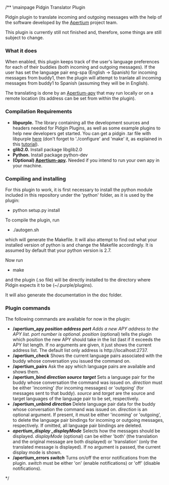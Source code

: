 /**
\mainpage Pidgin Translator Plugin

Pidgin plugin to translate incoming and outgoing messages with the help of the software developed by the <a href="http://www.apertium.org/">Apertium</a> project team.

This plugin is currently still not finished and, therefore, some things are still subject to change.

<h3><b>What it does</b></h3>

When enabled, this plugin keeps track of the user's language preferences for each of their buddies (both incoming and outgoing messages). If the user has set the language pair eng-spa (English -> Spanish) for incoming messages from buddy1, then the plugin will attempt to tranlate all incoming messages from buddy1 to Spanish (assuming they will be in English).

The translating is done by an <a href="http://wiki.apertium.org/wiki/Apy">Apertium-apy</a> that may run locally or on a remote location (its address can be set from within the plugin).

<h3><b>Compilation Requirements</b></h3>

<ul>
<li><b>libpurple.</b> The library containing all the development sources and headers needed for Pidgin Plugins, as well as some example plugins to help new developers get started. You can get a pidgin .tar file with libpurple <a href="http://sourceforge.net/projects/pidgin/">here</a> (don't forget to './configure' and 'make' it, as explained in this <a href="https://developer.pidgin.im/wiki/CHowTo/BasicPluginHowto">tutorial</a>).</li>

<li><b>glib2.0.</b> Install package libglib2.0</li>

<li><b>Python.</b> Install package python-dev</li>

<li><b>(Optional) <a href="http://wiki.apertium.org/wiki/Apy">Apertium-apy</a>.</b> Needed if you intend to run your own apy in your machine.</li>
</ul>

<h3><b>Compiling and installing</b></h3>

For this plugin to work, it is first necessary to install the python module included in this repository under the 'python' folder, as it is used by the plugin:

<ul>
<li>python setup.py install</li>
</ul>

To compile the plugin, run

<ul>
<li>./autogen.sh</li>
</ul>

which will generate the Makefile. It will also attempt to find out what your installed version of python is and change the Makefile accordingly. It is assumed by default that your python version is 2.7.

Now run

<ul>
<li>make</li>
</ul>

and the plugin (.so file) will be directly installed to the directory where Pidgin expects it to be (~/.purple/plugins).

It will also generate the documentation in the doc folder.

<h3><b>Plugin commands</b></h3>

The following commands are available for now in the plugin:

<ul>
<li><b>/apertium_apy <em>position<em> <em>address</em> <em>port</em></b> Adds a new APY <em>address</em> to the APY list. <em>port</em> number is optional. </em>position</em> (optional) tells the plugin which position the new APY should take in the list (last if it exceeds the APY list length. If no arguments are given, it just shows the current address list. The default list only address is http://localhost:2737.</li>

<li><b>/apertium_check</b> Shows the current language pairs associated with the buddy whose conversation you issued the command on.</li>

<li><b>/apertium_pairs</b> Ask the apy which language pairs are available and shows them.</li>

<li><b>/apertium_bind <em>direction</em> <em>source</em> <em>target</em></b> Sets a language pair for the buddy whose conversation the command was issued on. <em>direction</em> must be either 'incoming' (for incoming messages) or 'outgoing' (for messages sent to that buddy). <em>source</em> and <em>target</em> are the source and target languages of the language pair to be set, respectively.</li>

<li><b>/apertium_unbind <em>direction</em></b> Delete language pair data for the buddy whose conversation the command was issued on. <em>direction</em> is an optional argument. If present, it must be either 'incoming' or 'outgoing', to delete the language pair bindings for incoming or outgoing messages, respectively. If omitted, all language pair bindings are deleted.</li>

<li><b><em>apertium_display _displayMode</em></b> Selects how the messages should be displayed. <em>displayMode</em> (optional) can be either 'both' (the translation and the original message are both displayed) or 'translation' (only the translated message is displayed). If no argument is passed, the current display mode is shown.</li>

<li><b>/apertium_errors <em>switch</em></b> Turns on/off the error notifications from the plugin. <em>switch</em> must be either 'on' (enable notifications) or 'off' (disable notifications).</li>
</ul>

*/
